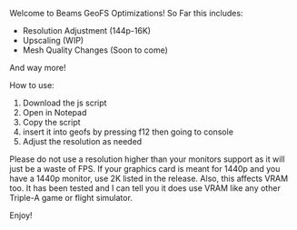 Welcome to Beams GeoFS Optimizations! So Far this includes:

- Resolution Adjustment (144p-16K)
- Upscaling (WIP)
- Mesh Quality Changes (Soon to come)

And way more!

How to use:
1. Download the js script
2. Open in Notepad
3. Copy the script
4. insert it into geofs by pressing f12 then going to console
5. Adjust the resolution as needed

Please do not use a resolution higher than your monitors support as it will just be a waste of FPS. If your graphics card is meant for 1440p and you have a 1440p monitor, use 2K listed in the release.
Also, this affects VRAM too. It has been tested and I can tell you it does use VRAM like any other Triple-A game or flight simulator.

Enjoy!
